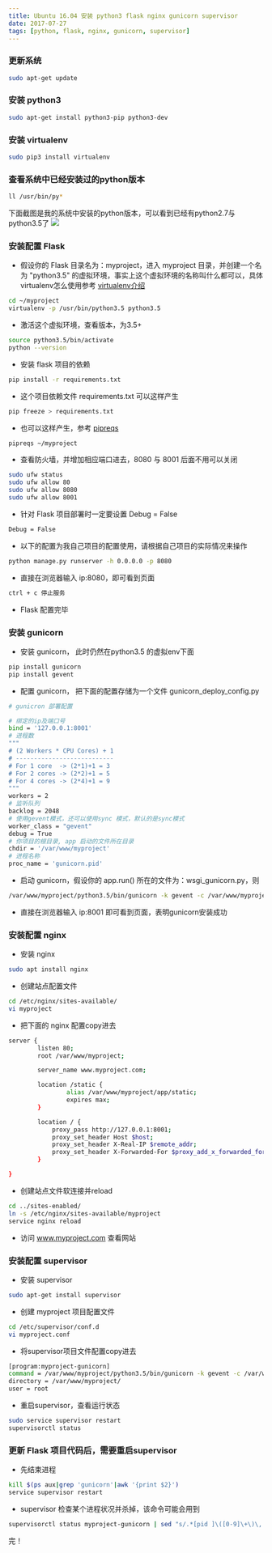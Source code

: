 ```yaml
---
title: Ubuntu 16.04 安装 python3 flask nginx gunicorn supervisor
date: 2017-07-27
tags: [python, flask, nginx, gunicorn, supervisor]
---
```


### 更新系统
``` bash
sudo apt-get update
```

### 安装 python3
``` bash
sudo apt-get install python3-pip python3-dev
```

### 安装 virtualenv
``` bash
sudo pip3 install virtualenv
```

### 查看系统中已经安装过的python版本
``` bash
ll /usr/bin/py*
```
下面截图是我的系统中安装的python版本，可以看到已经有python2.7与python3.5了
![](http://image.liweng42.com/uploads/2017/07/e0098591344c8cd3.png)

### 安装配置 Flask
* 假设你的 Flask 目录名为：myproject，进入 myproject 目录，并创建一个名为 "python3.5" 的虚拟环境，事实上这个虚拟环境的名称叫什么都可以，具体virtualenv怎么使用参考 [virtualenv介绍](http://pythonguidecn.readthedocs.io/zh/latest/dev/virtualenvs.html)

``` bash
cd ~/myproject
virtualenv -p /usr/bin/python3.5 python3.5
```

* 激活这个虚拟环境，查看版本，为3.5+
``` bash
source python3.5/bin/activate
python --version
```

* 安装 flask 项目的依赖
``` bash
pip install -r requirements.txt
```

* 这个项目依赖文件 requirements.txt 可以这样产生
``` bash
pip freeze > requirements.txt
```
* 也可以这样产生，参考 [pipreqs](https://github.com/bndr/pipreqs)
``` bash
pipreqs ~/myproject
```

* 查看防火墙，并增加相应端口进去，8080 与 8001 后面不用可以关闭
``` bash
sudo ufw status
sudo ufw allow 80
sudo ufw allow 8080
sudo ufw allow 8001
```

* 针对 Flask 项目部署时一定要设置 Debug = False
``` bash
Debug = False
```

* 以下的配置为我自己项目的配置使用，请根据自己项目的实际情况来操作
``` bash
python manage.py runserver -h 0.0.0.0 -p 8080
```

* 直接在浏览器输入 ip:8080，即可看到页面
``` bash
ctrl + c 停止服务
```
* Flask 配置完毕

### 安装 gunicorn
* 安装 gunicorn， 此时仍然在python3.5 的虚拟env下面
``` bash
pip install gunicorn
pip install gevent
```

* 配置 gunicorn， 把下面的配置存储为一个文件 gunicorn_deploy_config.py
``` bash
# gunicron 部署配置

# 绑定的ip及端口号
bind = '127.0.0.1:8001'
# 进程数
"""
# (2 Workers * CPU Cores) + 1
# ---------------------------
# For 1 core  -> (2*1)+1 = 3
# For 2 cores -> (2*2)+1 = 5
# For 4 cores -> (2*4)+1 = 9
"""
workers = 2
# 监听队列
backlog = 2048
# 使用gevent模式，还可以使用sync 模式，默认的是sync模式
worker_class = "gevent"
debug = True
# 你项目的根目录, app 启动的文件所在目录
chdir = '/var/www/myproject'
# 进程名称
proc_name = 'gunicorn.pid'
```

* 启动 gunicorn，假设你的 app.run() 所在的文件为：wsgi_gunicorn.py，则
``` bash
/var/www/myproject/python3.5/bin/gunicorn -k gevent -c /var/www/myproject/gunicorn_deploy_config.py wsgi_gunicorn:app
```

* 直接在浏览器输入 ip:8001 即可看到页面，表明gunicorn安装成功

### 安装配置 nginx
* 安装 nginx
``` bash
sudo apt install nginx
```

* 创建站点配置文件
``` bash
cd /etc/nginx/sites-available/
vi myproject
```

* 把下面的 nginx 配置copy进去
``` bash
server {
        listen 80;
        root /var/www/myproject;

        server_name www.myproject.com;

        location /static {
                alias /var/www/myproject/app/static;
                expires max;
        }

        location / {
            proxy_pass http://127.0.0.1:8001;
            proxy_set_header Host $host;
            proxy_set_header X-Real-IP $remote_addr;
            proxy_set_header X-Forwarded-For $proxy_add_x_forwarded_for;
        }

}
```

* 创建站点文件软连接并reload
``` bash
cd ../sites-enabled/
ln -s /etc/nginx/sites-available/myproject
service nginx reload
```

* 访问 www.myproject.com 查看网站

### 安装配置 supervisor
* 安装 supervisor
``` bash
sudo apt-get install supervisor
```

* 创建 myproject 项目配置文件
``` bash
cd /etc/supervisor/conf.d
vi myproject.conf
```

* 将supervisor项目文件配置copy进去
``` bash
[program:myproject-gunicorn]
command = /var/www/myproject/python3.5/bin/gunicorn -k gevent -c /var/www/myproject/gunicorn_deploy_config.py wsgi_gunicorn:app
directory = /var/www/myproject/
user = root
```

* 重启supervisor，查看运行状态
``` bash
sudo service supervisor restart 
supervisorctl status
```

### 更新 Flask 项目代码后，需要重启supervisor
* 先结束进程
``` bash
kill $(ps aux|grep 'gunicorn'|awk '{print $2}')
service supervisor restart
```
* supervisor 检查某个进程状况并杀掉，该命令可能会用到
``` bash
supervisorctl status myproject-gunicorn | sed "s/.*[pid ]\([0-9]\+\)\,.*/\1/" | xargs kill -HUP
```

完！